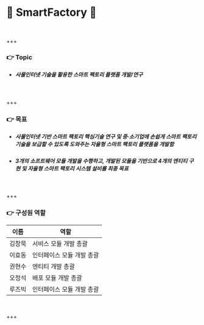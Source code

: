 # 🔧 SmartFactory 🔧
<br/>

+++



### 👉 Topic

- ##### 사물인터넷 기술을 활용한 스마트 팩토리 플랫폼 개발/연구

<br/>

+++



### 👉 목표

- ##### 사물인터넷 기반 스마트 팩토리 핵심기술 연구 및 중·소기업에 손쉽게 스마트 팩토리 기술을 보급할 수 있도록 도와주는 자율형 스마트 팩토리 플랫폼을 개발함

- ##### 3개의 소프트웨어 모듈 개발을 수행하고, 개발된 모듈을 기반으로 4개의 엔티티 구현 및 자율형 스마트 팩토리 시스템 설비를 최종 목표

<br/>

+++



### 👉 구성원 역할

| 이름   | 역할                      |
| ------ | ------------------------- |
| 김창묵 | 서비스 모듈 개발 총괄     |
| 이효동 | 인터페이스 모듈 개발 총괄 |
| 권현수 | 엔티티 개발 총괄          |
| 오정석 | 배포 모듈 개발 총괄       |
| 루즈빅 | 인터페이스 모듈 개발 총괄 |

<br/>

+++



